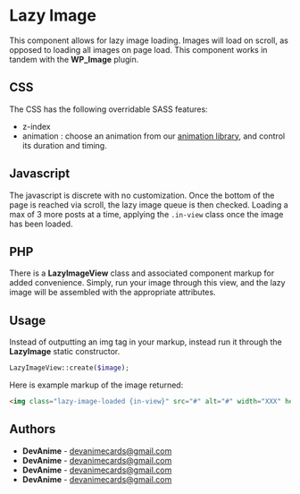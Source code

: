 # Lazy Image
This component allows for lazy image loading. Images will load on scroll, as opposed to loading all images on page load.
This component works in tandem with the **WP_Image** plugin.

## CSS
The CSS has the following overridable SASS features:
* z-index
* animation : choose an animation from our [animation library](https://devanime.beanstalkapp.com/estarossa/browse/git/common/scss/_animations.scss?ref=b-2.0),
and control its duration and timing.

## Javascript
The javascript is discrete with no customization. Once the bottom of the page is reached via scroll,
the lazy image queue is then checked. Loading a max of 3 more posts at a time,
applying the `.in-view` class once the image has been loaded.

## PHP
There is a **LazyImageView** class and associated component markup for added convenience.
Simply, run your image through this view, and the lazy image will be assembled with the appropriate attributes.

## Usage
Instead of outputting an img tag in your markup, instead run it through the **LazyImage** static constructor.

```php
LazyImageView::create($image);
```

Here is example markup of the image returned:

```html
<img class="lazy-image-loaded {in-view}" src="#" alt="#" width="XXX" height="XXX">
```

## Authors
* **DevAnime** - [devanimecards@gmail.com](devanimecards@gmail.com)
* **DevAnime** - [devanimecards@gmail.com](devanimecards@gmail.com)
* **DevAnime** - [devanimecards@gmail.com](devanimecards@gmail.com)
* **DevAnime** - [devanimecards@gmail.com](devanimecards@gmail.com)
